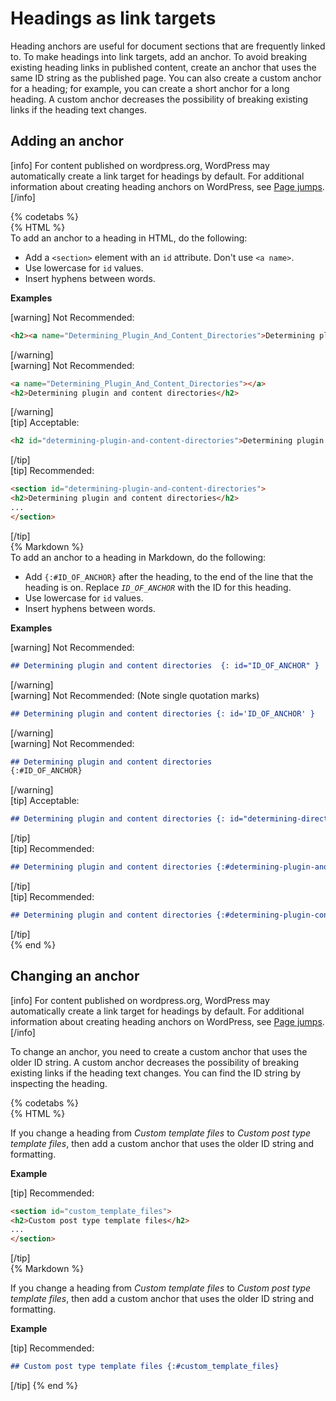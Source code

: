 # Headings as link targets

Heading anchors are useful for document sections that are frequently linked to. To make headings into link targets, add an anchor. To avoid breaking existing heading links in published content, create an anchor that uses the same ID string as the published page. You can also create a custom anchor for a heading; for example, you can create a short anchor for a long heading. A custom anchor decreases the possibility of breaking existing links if the heading text changes.

## Adding an anchor

[info] For content published on wordpress.org, WordPress may automatically create a link target for headings by default. For additional information about creating heading anchors on WordPress, see [Page jumps](https://wordpress.org/support/article/page-jumps/). [/info]

{% codetabs %}  
{% HTML %}  
To add an anchor to a heading in HTML, do the following:
- Add a `<section>` element with an `id` attribute. Don't use `<a name>`.
- Use lowercase for `id` values.
- Insert hyphens between words.

**Examples**  

[warning] Not Recommended:  
```html
<h2><a name="Determining_Plugin_And_Content_Directories">Determining plugin and content directories</a></h2>
```
[/warning]  
[warning] Not Recommended:  
```html
<a name="Determining_Plugin_And_Content_Directories"></a>
<h2>Determining plugin and content directories</h2>
 ```
[/warning]  
[tip] Acceptable:  
```html
<h2 id="determining-plugin-and-content-directories">Determining plugin and content directories</h2>
```
[/tip]  
[tip] Recommended:  
```html
<section id="determining-plugin-and-content-directories">
<h2>Determining plugin and content directories</h2>
...
</section>
```
[/tip]  
{% Markdown %}  
To add an anchor to a heading in Markdown, do the following:  
- Add `{:#ID_OF_ANCHOR}` after the heading, to the end of the line that the heading is on. Replace *`ID_OF_ANCHOR`* with the ID for this heading.
- Use lowercase for `id` values.
- Insert hyphens between words.

**Examples**  

[warning] Not Recommended:  
```markdown
## Determining plugin and content directories  {: id="ID_OF_ANCHOR" }
```
[/warning]  
[warning] Not Recommended: (Note single quotation marks)  
```markdown
## Determining plugin and content directories {: id='ID_OF_ANCHOR' }
```
[/warning]  
[warning] Not Recommended:  
```markdown
## Determining plugin and content directories  
{:#ID_OF_ANCHOR}  
```
[/warning]  
[tip] Acceptable:  
```markdown
## Determining plugin and content directories {: id="determining-directories" }
```
[/tip]  
[tip] Recommended:  
```markdown
## Determining plugin and content directories {:#determining-plugin-and-content-directories}
```
[/tip]  
[tip] Recommended:  
```markdown
## Determining plugin and content directories {:#determining-plugin-content-directories}
```
[/tip]  
{% end %}

## Changing an anchor

[info] For content published on wordpress.org, WordPress may automatically create a link target for headings by default. For additional information about creating heading anchors on WordPress, see [Page jumps](https://wordpress.org/support/article/page-jumps/). [/info]

To change an anchor, you need to create a custom anchor that uses the older ID string. A custom anchor decreases the possibility of breaking existing links if the heading text changes. You can find the ID string by inspecting the heading.

{% codetabs %}  
{% HTML %}  

If you change a heading from *Custom template files* to *Custom post type template files*, then add a custom anchor that uses the older ID string and formatting.

**Example**  

[tip] Recommended:  
```html
<section id="custom_template_files">
<h2>Custom post type template files</h2>
...
</section>
```
[/tip]  
{% Markdown %}  

If you change a heading from *Custom template files* to *Custom post type template files*, then add a custom anchor that uses the older ID string and formatting.

**Example**  

[tip] Recommended:  
```markdown
## Custom post type template files {:#custom_template_files}
```
[/tip]
{% end %}
